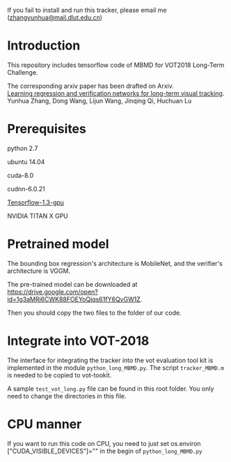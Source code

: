 If you fail to install and run this tracker, please email me (<zhangyunhua@mail.dlut.edu.cn>)

# Introduction

This repository includes tensorflow code of MBMD for VOT2018 Long-Term Challenge. 

The corresponding arxiv paper has been drafted on Arxiv.  
[Learning regression and verification networks for long-term visual tracking](https://arxiv.org/abs/1809.04320). 
Yunhua Zhang, Dong Wang, Lijun Wang, Jinqing Qi, Huchuan Lu

# Prerequisites

python 2.7

ubuntu 14.04

cuda-8.0

cudnn-6.0.21

[Tensorflow-1.3-gpu](https://mirrors.tuna.tsinghua.edu.cn/tensorflow/linux/gpu/tensorflow_gpu-1.3.0rc0-cp27-none-linux_x86_64.whl)

NVIDIA TITAN X GPU



# Pretrained model

The bounding box regression's architecture is MobileNet, and the verifier's architecture is VGGM. 

The pre-trained model can be downloaded at https://drive.google.com/open?id=1g3aMRi6CWK88FOEYoQjqs61fY6QvGW1Z. 

Then you should copy the two files to the folder of our code. 



# Integrate into VOT-2018

The interface for integrating the tracker into the vot evaluation tool kit is implemented in the module `python_long_MBMD.py`. The script `tracker_MBMD.m` is needed to be copied to vot-tookit. 

A sample `test_vot_long.py` file can be found in this root folder. You only need to change the directories in this file. 



# CPU manner
If you want to run this code on CPU, you need to just set os.environ \["CUDA_VISIBLE_DEVICES"\]="" in the begin of `python_long_MBMD.py`

